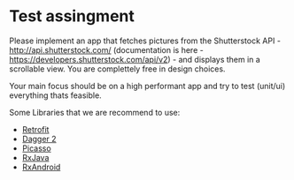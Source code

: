 # Test assingment
Please implement an app that fetches pictures from the Shutterstock API - http://api.shutterstock.com/ (documentation is here - https://developers.shutterstock.com/api/v2) - and displays them in a scrollable view.
You are complettely free in design choices.

Your main focus should be on a high performant app and try to test (unit/ui) everything thats feasible. 

Some Libraries that we are recommend to use:

 - [Retrofit](http://square.github.io/retrofit/)
 - [Dagger 2](http://google.github.io/dagger/)
 - [Picasso](https://github.com/square/picasso)
 - [RxJava](https://github.com/ReactiveX/RxJava)
 - [RxAndroid](https://github.com/ReactiveX/RxAndroid)

